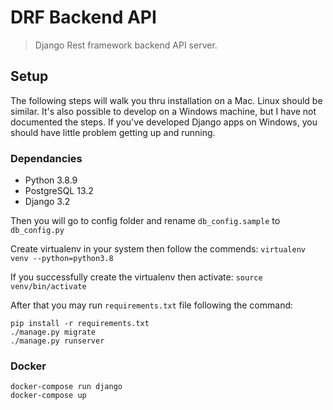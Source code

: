 # DRF Backend API
> Django Rest framework backend API server.

## Setup

The following steps will walk you thru installation on a Mac. Linux should be similar.
It's also possible to develop on a Windows machine, but I have not documented the steps.
If you've developed Django apps on Windows, you should have little problem getting
up and running.

### Dependancies

- Python 3.8.9 
- PostgreSQL 13.2
- Django 3.2

Then you will go to config folder and rename `db_config.sample` to `db_config.py`

Create virtualenv in your system then follow the commends:
```` virtualenv venv --python=python3.8 ````

If you successfully create the virtualenv then activate:
```source venv/bin/activate```


After that you may run `requirements.txt` file following the command:
```angular2html
pip install -r requirements.txt
./manage.py migrate
./manage.py runserver
```

### Docker
```base
docker-compose run django
docker-compose up
```

